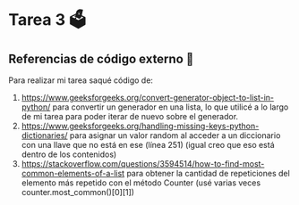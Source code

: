 # Tarea 3 :ballot_box:

## Referencias de código externo :book:

Para realizar mi tarea saqué código de:
1. https://www.geeksforgeeks.org/convert-generator-object-to-list-in-python/ para convertir un generador en una lista, lo que utilicé a lo largo de mi tarea para poder iterar de nuevo sobre el generador.
2. https://www.geeksforgeeks.org/handling-missing-keys-python-dictionaries/ para asignar un valor random al acceder a un diccionario con una llave que no está en ese (línea 251) (igual creo que eso está dentro de los contenidos)
3. https://stackoverflow.com/questions/3594514/how-to-find-most-common-elements-of-a-list para obtener la cantidad de repeticiones del elemento más repetido con el método Counter (usé varias veces counter.most_common()[0][1])